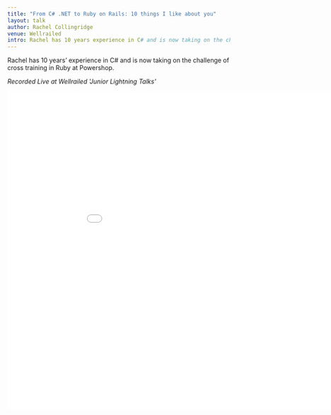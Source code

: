 ```yaml
---
title: "From C# .NET to Ruby on Rails: 10 things I like about you"
layout: talk
author: Rachel Collingridge
venue: Wellrailed
intro: Rachel has 10 years experience in C# and is now taking on the challenge of cross training in Ruby.
---
```


Rachel has 10 years’ experience in C# and is now taking on the challenge of
cross training in Ruby at Powershop.

_Recorded Live at Wellrailed 'Junior Lightning Talks'_

<iframe width="960" height="720" src="//www.youtube.com/embed/B4qSUxetgSk?rel=0" frameborder="0" allowfullscreen></iframe>
